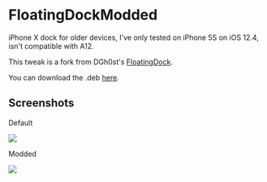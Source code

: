 # FloatingDockModded
iPhone X dock for older devices, I've only tested on iPhone 5S on iOS 12.4, isn't compatible with A12.

This tweak is a fork from DGh0st's [FloatingDock](https://github.com/DGh0st/FloatingDock).

You can download the .deb [here](https://github.com/s0m3guy2004/FloatingDockModded/releases).
## Screenshots
Default

<img src="https://github.com/s0m3guy2004/FloatingDockModded/blob/master/Resources/defaultdock.png" />

Modded

<img src="https://github.com/s0m3guy2004/FloatingDockModded/blob/master/Resources/editeddock.png" />
